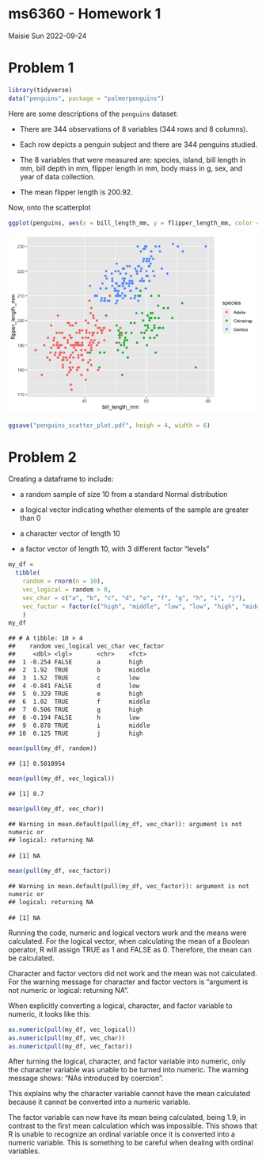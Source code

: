 ms6360 - Homework 1
================
Maisie Sun
2022-09-24

# Problem 1

``` r
library(tidyverse)
data("penguins", package = "palmerpenguins")
```

Here are some descriptions of the `penguins` dataset:

-   There are 344 observations of 8 variables (344 rows and 8 columns).

-   Each row depicts a penguin subject and there are 344 penguins
    studied.

-   The 8 variables that were measured are: species, island, bill length
    in mm, bill depth in mm, flipper length in mm, body mass in g, sex,
    and year of data collection.

-   The mean flipper length is 200.92.

Now, onto the scatterplot

``` r
ggplot(penguins, aes(x = bill_length_mm, y = flipper_length_mm, color = species)) + geom_point()
```

![](p8105_hw1_ms6360_files/figure-gfm/for%20scatterplot-1.png)<!-- -->

``` r
ggsave("penguins_scatter_plot.pdf", heigh = 4, width = 6)
```

# Problem 2

Creating a dataframe to include:

-   a random sample of size 10 from a standard Normal distribution

-   a logical vector indicating whether elements of the sample are
    greater than 0

-   a character vector of length 10

-   a factor vector of length 10, with 3 different factor “levels”

``` r
my_df = 
  tibble(
    random = rnorm(n = 10),
    vec_logical = random > 0,
    vec_char = c("a", "b", "c", "d", "e", "f", "g", "h", "i", "j"),
    vec_factor = factor(c("high", "middle", "low", "low", "high", "middle", "high", "low", "middle", "high"))
    )
my_df
```

    ## # A tibble: 10 × 4
    ##    random vec_logical vec_char vec_factor
    ##     <dbl> <lgl>       <chr>    <fct>     
    ##  1 -0.254 FALSE       a        high      
    ##  2  1.92  TRUE        b        middle    
    ##  3  1.52  TRUE        c        low       
    ##  4 -0.841 FALSE       d        low       
    ##  5  0.329 TRUE        e        high      
    ##  6  1.02  TRUE        f        middle    
    ##  7  0.506 TRUE        g        high      
    ##  8 -0.194 FALSE       h        low       
    ##  9  0.878 TRUE        i        middle    
    ## 10  0.125 TRUE        j        high

``` r
mean(pull(my_df, random))
```

    ## [1] 0.5010954

``` r
mean(pull(my_df, vec_logical))
```

    ## [1] 0.7

``` r
mean(pull(my_df, vec_char)) 
```

    ## Warning in mean.default(pull(my_df, vec_char)): argument is not numeric or
    ## logical: returning NA

    ## [1] NA

``` r
mean(pull(my_df, vec_factor))
```

    ## Warning in mean.default(pull(my_df, vec_factor)): argument is not numeric or
    ## logical: returning NA

    ## [1] NA

Running the code, numeric and logical vectors work and the means were
calculated. For the logical vector, when calculating the mean of a
Boolean operator, R will assign TRUE as 1 and FALSE as 0. Therefore, the
mean can be calculated.

Character and factor vectors did not work and the mean was not
calculated. For the warning message for character and factor vectors is
“argument is not numeric or logical: returning NA”.

When explicitly converting a logical, character, and factor variable to
numeric, it looks like this:

``` r
as.numeric(pull(my_df, vec_logical))
as.numeric(pull(my_df, vec_char))
as.numeric(pull(my_df, vec_factor))
```

After turning the logical, character, and factor variable into numeric,
only the character variable was unable to be turned into numeric. The
warning message shows: “NAs introduced by coercion”.

This explains why the character variable cannot have the mean calculated
because it cannot be converted into a numeric variable.

The factor variable can now have its mean being calculated, being 1.9,
in contrast to the first mean calculation which was impossible. This
shows that R is unable to recognize an ordinal variable once it is
converted into a numeric variable. This is something to be careful when
dealing with ordinal variables.
